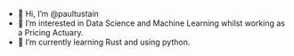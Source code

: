 - 👋 Hi, I’m @paultustain
- 👀 I’m interested in Data Science and Machine Learning whilst working as a Pricing Actuary.
- 🌱 I’m currently learning Rust and using python.

